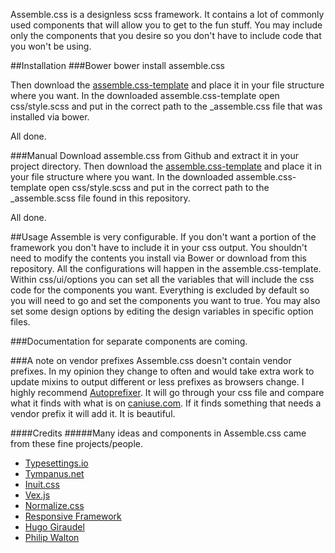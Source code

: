 Assemble.css is a designless scss framework. It contains a lot of commonly used components that will allow you to get
 to the fun stuff. You may include only the components that you desire so you don't have to
 include code that you won't be using.


##Installation
###Bower
    bower install assemble.css

Then download the <a href="http://github.com/lukelarsen/assemble.css-template">assemble.css-template</a> and place it
 in your file structure where you want. In the
downloaded assemble.css-template open css/style.scss and put in the correct path to the _assemble.css file that was
installed via bower.

All done.

###Manual
Download assemble.css from Github and extract it in your project directory. Then download the
<a href="http://github.com/lukelarsen/assemble.css-template">assemble.css-template</a> and place it in your file
structure where you want. In the downloaded assemble.css-template open css/style.scss and put in the correct path to
the _assemble.scss file found in this repository.

All done.

##Usage
Assemble is very configurable. If you don't want a portion of the framework you don't have to include it in your css
output. You shouldn't need to modify the contents you install via Bower or download from this repository. All the
configurations will happen in the assemble.css-template. Within css/ui/options you can set all the variables that
will include the css code for the components you want. Everything is excluded by default so you will need to go and
set the components you want to true. You may also set some design options by editing the design variables in specific
option files.

###Documentation for separate components are coming.

###A note on vendor prefixes
Assemble.css doesn't contain vendor prefixes. In my opinion they change to often and would take extra work to update
 mixins to output different or less prefixes as browsers change. I highly recommend
 <a href="https://github.com/ai/autoprefixer" target="_blank">Autoprefixer</a>. It  will go through your css file and
 compare what it finds with what is on <a href="http://caniuse.com" target="_blank">caniuse.com</a>. If it finds
 something that needs a vendor prefix it will add it. It is beautiful.


####Credits
#####Many ideas and components in Assemble.css came from these fine projects/people.
* <a href="http://typesettings.io/" target="_blank">Typesettings.io</a>
* <a href="http://tympanus.net/" target="_blank">Tympanus.net</a>
* <a href="http://inuitcss.com/" target="_blank">Inuit.css</a>
* <a href="https://github.com/HubSpot/vex" target="_blank">Vex.js</a>
* <a href="http://necolas.github.io/normalize.css/" target="_blank">Normalize.css</a>
* <a href="http://responsivebp.com/" target="_blank">Responsive Framework</a>
* <a href="http://hugogiraudel.com/" target="_blank">Hugo Giraudel</a>
* <a href="http://philipwalton.com/" target="_blank">Philip Walton</a>